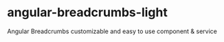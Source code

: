 # angular-breadcrumbs-light
Angular Breadcrumbs customizable and easy to use component &amp; service
